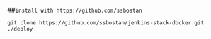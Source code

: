 ##`install with https://github.com/ssbostan `
```
git clone https://github.com/ssbostan/jenkins-stack-docker.git
./deploy
```
